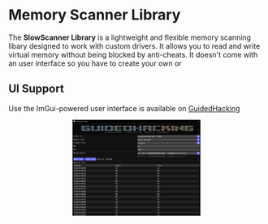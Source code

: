 # Memory Scanner Library

The **SlowScanner Library** is a lightweight and flexible memory scanning libary designed to work with custom drivers. It allows you to read and write virtual memory without being blocked by anti-cheats. It doesn't come with an user interface so you have to create your own or

## UI Support

Use the ImGui-powered user interface is available on [GuidedHacking](https://guidedhacking.com)

<p align="center">
  <img src="GHScanner.png" alt="Half-size Image" width="50%">
</p>
